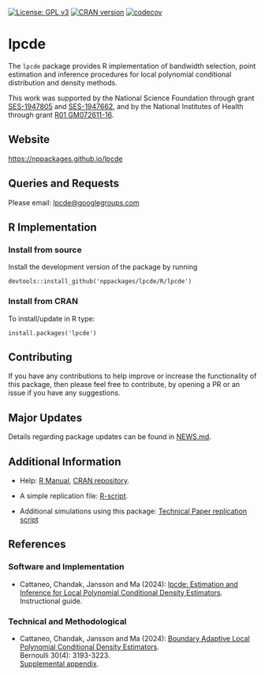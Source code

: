 [![License: GPL v3](https://img.shields.io/badge/License-GPLv3-blue.svg)](https://www.gnu.org/licenses/gpl-3.0)
[![CRAN version](https://img.shields.io/cran/v/lpcde?color=7733BB&label=CRAN)](https://cran.r-project.org/web/packages/lpcde/index.html)
[![codecov](https://codecov.io/gh/nppackages/lpcde/branch/main/graph/badge.svg?token=DE4RI272QB)](https://codecov.io/gh/nppackages/lpcde)

# lpcde

The `lpcde` package provides R implementation of bandwidth selection, point estimation and inference procedures for local polynomial conditional distribution and density methods.

This work was supported by the National Science Foundation through grant [SES-1947805](https://www.nsf.gov/awardsearch/showAward?AWD_ID=1947805) and [SES-1947662](https://www.nsf.gov/awardsearch/showAward?AWD_ID=1947662), and by the National Institutes of Health through grant [R01 GM072611-16](https://reporter.nih.gov/project-details/10093056).

## Website

https://nppackages.github.io/lpcde

## Queries and Requests

Please email: [lpcde@googlegroups.com](mailto:lpcde@googlegroups.com)

## R Implementation

### Install from source

Install the development version of the package by running

```
devtools::install_github('nppackages/lpcde/R/lpcde')
```

### Install from CRAN
To install/update in R type:

```
install.packages('lpcde')
```

## Contributing
If you have any contributions to help improve or increase the functionality of this package, then please feel free to contribute, by opening a PR or an issue if you have any suggestions.

## Major Updates
Details regarding package updates can be found in [NEWS.md](https://github.com/nppackages/lpcde/blob/main/R/lpcde/NEWS.md).

## Additional Information

- Help: [R Manual](https://cran.r-project.org/web/packages/lpcde/lpcde.pdf), [CRAN repository](https://cran.r-project.org/web/packages/lpcde/index.html).

- A simple replication file: [R-script](R/lpcde_illustration.R).

- Additional simulations using this package: [Technical Paper replication script](https://github.com/nppackages-replication/CCJM_2024_Bernoulli)


## References

### Software and Implementation

- Cattaneo, Chandak, Jansson and Ma (2024): [lpcde: Estimation and Inference for Local Polynomial Conditional Density Estimators](https://nppackages.github.io/references/Cattaneo-Chandak-Jansson-Ma_2024_lpcde.pdf).<br>
Instructional guide.


### Technical and Methodological

- Cattaneo, Chandak, Jansson and Ma (2024): [Boundary Adaptive Local Polynomial Conditional Density Estimators](https://nppackages.github.io/references/Cattaneo-Chandak-Jansson-Ma_2024_Bernoulli.pdf).<br>
Bernoulli 30(4): 3193-3223.<br>
[Supplemental appendix](https://nppackages.github.io/references/Cattaneo-Chandak-Jansson-Ma_2024_Bernoulli--Supplemental.pdf).
